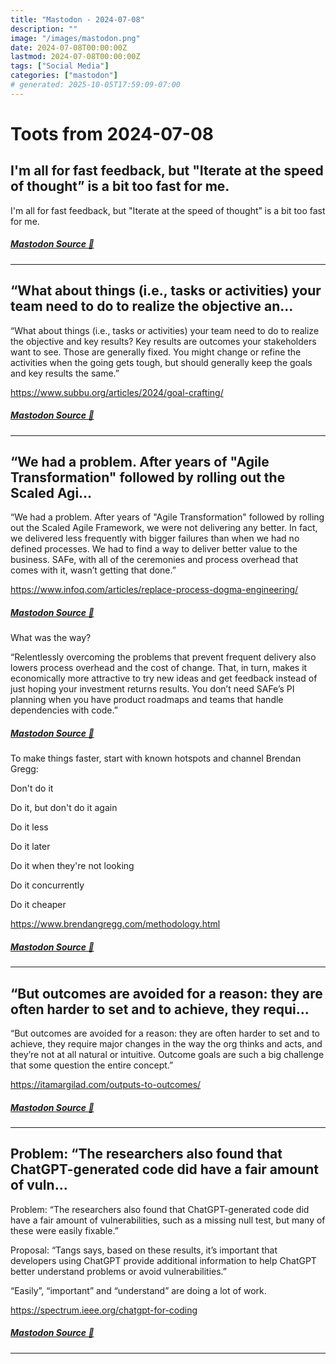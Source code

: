 ```yaml
---
title: "Mastodon - 2024-07-08"
description: ""
image: "/images/mastodon.png"
date: 2024-07-08T00:00:00Z
lastmod: 2024-07-08T00:00:00Z
tags: ["Social Media"]
categories: ["mastodon"]
# generated: 2025-10-05T17:59:09-07:00
---
```


# Toots from 2024-07-08

## I'm all for fast feedback, but "Iterate at the speed of thought” is a bit too fast for me.

I'm all for fast feedback, but "Iterate at the speed of thought” is a bit too fast for me.

##### [Mastodon Source 🐘](https://hachyderm.io/@mweagle/112753535825065151)

---

## “What about things (i.e., tasks or activities) your team need to do to realize the objective an...

“What about things (i.e., tasks or activities) your team need to do to realize the objective and key results? Key results are outcomes your stakeholders want to see. Those are generally fixed. You might change or refine the activities when the going gets tough, but should generally keep the goals and key results the same.”

<https://www.subbu.org/articles/2024/goal-crafting/>

##### [Mastodon Source 🐘](https://hachyderm.io/@mweagle/112749116104628801)

---

## “We had a problem. After years of "Agile Transformation" followed by rolling out the Scaled Agi...

“We had a problem. After years of "Agile Transformation" followed by rolling out the Scaled Agile Framework, we were not delivering any better. In fact, we delivered less frequently with bigger failures than when we had no defined processes. We had to find a way to deliver better value to the business. SAFe, with all of the ceremonies and process overhead that comes with it, wasn’t getting that done.”

<https://www.infoq.com/articles/replace-process-dogma-engineering/>

##### [Mastodon Source 🐘](https://hachyderm.io/@mweagle/112749016726296889)

What was the way?

“Relentlessly overcoming the problems that prevent frequent delivery also lowers process overhead and the cost of change. That, in turn, makes it economically more attractive to try new ideas and get feedback instead of just hoping your investment returns results. You don’t need SAFe’s PI planning when you have product roadmaps and teams that handle dependencies with code.”

##### [Mastodon Source 🐘](https://hachyderm.io/@mweagle/112749030617793593)

To make things faster, start with known hotspots and channel Brendan Gregg:

Don't do it

Do it, but don't do it again

Do it less

Do it later

Do it when they're not looking

Do it concurrently

Do it cheaper

<https://www.brendangregg.com/methodology.html>

##### [Mastodon Source 🐘](https://hachyderm.io/@mweagle/112749049099078045)

---

## “But outcomes are avoided for a reason: they are often harder to set and to achieve, they requi...

“But outcomes are avoided for a reason: they are often harder to set and to achieve, they require major changes in the way the org thinks and acts, and they’re not at all natural or intuitive. Outcome goals are such a big challenge that some question the entire concept.”

<https://itamargilad.com/outputs-to-outcomes/>

##### [Mastodon Source 🐘](https://hachyderm.io/@mweagle/112748950465468234)

---

## Problem: “The researchers also found that ChatGPT-generated code did have a fair amount of vuln...

Problem: “The researchers also found that ChatGPT-generated code did have a fair amount of vulnerabilities, such as a missing null test, but many of these were easily fixable.”

Proposal: “Tangs says, based on these results, it’s important that developers using ChatGPT provide additional information to help ChatGPT better understand problems or avoid vulnerabilities.”

“Easily”, “important” and “understand” are doing a lot of work.

<https://spectrum.ieee.org/chatgpt-for-coding>

##### [Mastodon Source 🐘](https://hachyderm.io/@mweagle/112748898201974076)

---

